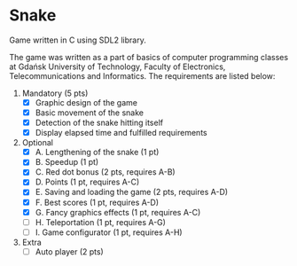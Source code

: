 # Snake

Game written in C using SDL2 library.

The game was written as a part of basics of computer programming classes at Gdańsk University of Technology, Faculty of Electronics, Telecommunications and Informatics. The requirements are listed below:

1. Mandatory (5 pts)
    - [x] Graphic design of the game
    - [x] Basic movement of the snake
    - [x] Detection of the snake hitting itself
    - [x] Display elapsed time and fulfilled requirements
2. Optional
    - [x] A. Lengthening of the snake (1 pt)
    - [x] B. Speedup (1 pt)
    - [x] C. Red dot bonus (2 pts, requires A-B)
    - [x] D. Points (1 pt, requires A-C)
    - [x] E. Saving and loading the game (2 pts, requires A-D)
    - [x] F. Best scores (1 pt, requires A-D)
    - [x] G. Fancy graphics effects (1 pt, requires A-C)
    - [ ] H. Teleportation (1 pt, requires A-G)
    - [ ] I. Game configurator (1 pt, requires A-H)
3. Extra
    - [ ] Auto player (2 pts)
